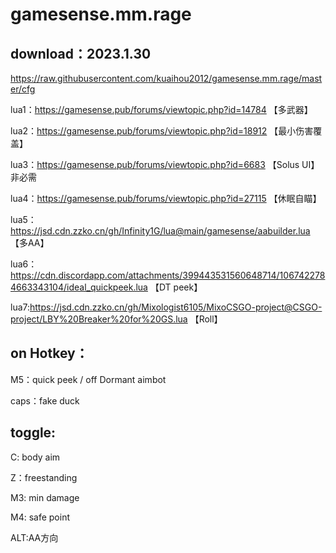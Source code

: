 # gamesense.mm.rage



download：2023.1.30
---
https://raw.githubusercontent.com/kuaihou2012/gamesense.mm.rage/master/cfg






lua1：https://gamesense.pub/forums/viewtopic.php?id=14784 【多武器】

lua2：https://gamesense.pub/forums/viewtopic.php?id=18912 【最小伤害覆盖】

lua3：https://gamesense.pub/forums/viewtopic.php?id=6683 【Solus UI】非必需

lua4：https://gamesense.pub/forums/viewtopic.php?id=27115 【休眠自瞄】

lua5：https://jsd.cdn.zzko.cn/gh/Infinity1G/lua@main/gamesense/aabuilder.lua 【多AA】

lua6：https://cdn.discordapp.com/attachments/399443531560648714/1067422784663343104/ideal_quickpeek.lua 【DT peek】

lua7:https://jsd.cdn.zzko.cn/gh/Mixologist6105/MixoCSGO-project@CSGO-project/LBY%20Breaker%20for%20GS.lua 【Roll】


on Hotkey：
---
M5：quick peek / off Dormant aimbot

caps：fake duck

toggle:
---

C: body aim

Z：freestanding

M3: min damage

M4: safe point

ALT:AA方向
